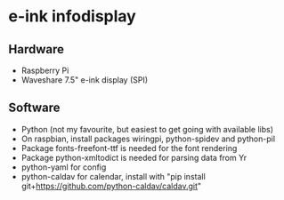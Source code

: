 # e-ink infodisplay

## Hardware

- Raspberry Pi
- Waveshare 7.5" e-ink display (SPI)

## Software

- Python (not my favourite, but easiest to get going with available libs)
- On raspbian, install packages wiringpi, python-spidev and python-pil
- Package fonts-freefont-ttf is needed for the font rendering
- Package python-xmltodict is needed for parsing data from Yr
- python-yaml for config
- python-caldav for calendar, install with "pip install git+https://github.com/python-caldav/caldav.git"